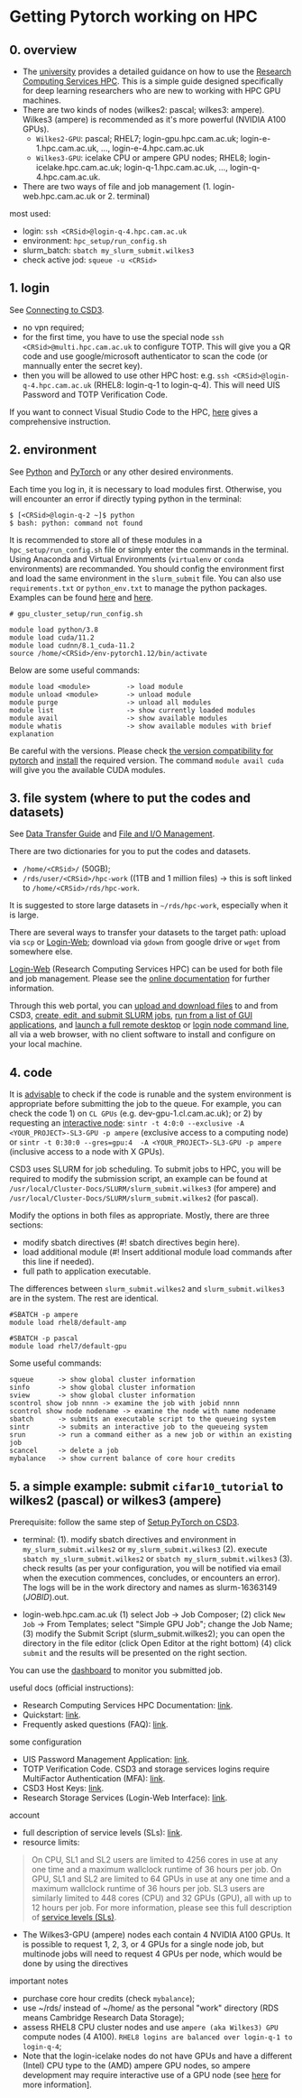 # Getting Pytorch working on HPC

## 0. overview
- The [university](https://www.hpc.cam.ac.uk/applications-access-research-computing-services) provides a detailed guidance on how to use the [Research Computing Services HPC](https://docs.hpc.cam.ac.uk/hpc/). This is a simple guide designed specifically for deep learning researchers who are new to working with HPC GPU machines.
- There are two kinds of nodes (wilkes2: pascal; wilkes3: ampere). Wilkes3 (ampere) is recommended as it's more powerful (NVIDIA A100 GPUs).
    * `Wilkes2-GPU`: pascal; RHEL7; login-gpu.hpc.cam.ac.uk; login-e-1.hpc.cam.ac.uk, …, login-e-4.hpc.cam.ac.uk
    * `Wilkes3-GPU`: icelake CPU or ampere GPU nodes; RHEL8; login-icelake.hpc.cam.ac.uk;  login-q-1.hpc.cam.ac.uk, …, login-q-4.hpc.cam.ac.uk.
- There are two ways of file and job management (1. login-web.hpc.cam.ac.uk or 2. terminal)

most used:
- login: `ssh <CRSid>@login-q-4.hpc.cam.ac.uk`
- environment: `hpc_setup/run_config.sh`
- slurm_batch: `sbatch my_slurm_submit.wilkes3`
- check active jod: `squeue -u <CRSid>`

## 1. login 

See [Connecting to CSD3](https://docs.hpc.cam.ac.uk/hpc/user-guide/connecting.html).
 
- no vpn required;
- for the first time, you have to use the special node `ssh <CRSid>@multi.hpc.cam.ac.uk` to configure TOTP. This will give you a QR code and use google/microsoft authenticator to scan the code (or mannually enter the secret key).  
- then you will be allowed to use other HPC host: e.g. `ssh <CRSid>@login-q-4.hpc.cam.ac.uk` (RHEL8: login-q-1 to login-q-4). This will need UIS Password and TOTP Verification Code.

If you want to connect Visual Studio Code to the HPC, [here](https://cambiotraining.github.io/hpc-intro/02-working_on_hpc.html) gives a comprehensive instruction.

## 2. environment

See [Python](https://docs.hpc.cam.ac.uk/hpc/software-tools/python.html) and [PyTorch](https://docs.hpc.cam.ac.uk/hpc/software-packages/pytorch.html) or any other desired environments.

Each time you log in, it is necessary to load modules first. Otherwise, you will encounter an error if directly typing python in the terminal:
```Shell
$ [<CRSid>@login-q-2 ~]$ python
$ bash: python: command not found
```
It is recommended to store all of these modules in a `hpc_setup/run_config.sh` file or simply enter the commands in the terminal.  Using Anaconda and Virtual Environments (`virtualenv` or `conda` environments) are recommanded. You should config the environment first and load the same environment in the `slurm_submit` file. You can also use `requirements.txt` or `python_env.txt` to manage the python packages. Examples can be found [here](https://github.com/Aaron-Zhao123/gpu_cluster_setup) and [here](https://github.com/adianliusie/hpc_setup).

```Shell
# gpu_cluster_setup/run_config.sh

module load python/3.8
module load cuda/11.2
module load cudnn/8.1_cuda-11.2
source /home/<CRSid>/env-pytorch1.12/bin/activate
```
<!-- `slurm_submit.wilkes2`
To submit a job, simply run: `sbatch slurm_submit.wilkes2`.  -->

Below are some useful commands:
```Shell
module load <module>         -> load module
module unload <module>       -> unload module
module purge                 -> unload all modules
module list                  -> show currently loaded modules
module avail                 -> show available modules
module whatis                -> show available modules with brief explanation
```

Be careful with the versions. Please check [the version compatibility for pytorch](https://github.com/pytorch/pytorch/wiki/PyTorch-Versions) and [install](https://pytorch.org/get-started/previous-versions/) the required version. The command `module avail cuda` will give you the available CUDA modules.

## 3. file system (where to put the codes and datasets)

See [Data Transfer Guide](https://docs.hpc.cam.ac.uk/hpc/user-guide/transfer.html) and [File and I/O Management](https://docs.hpc.cam.ac.uk/hpc/user-guide/io_management.html).

There are two dictionaries for you to put the codes and datasets.
- `/home/<CRSid>/` (50GB);
- `/rds/user/<CRSid>/hpc-work` ((1TB and 1 million files) -> this is soft linked to `/home/<CRSid>/rds/hpc-work`.

It is suggested to store large datasets in `~/rds/hpc-work`, especially when it is large.

There are several ways to transfer your datasets to the target path: upload via `scp` or [Login-Web](https://login-web.hpc.cam.ac.uk); download via `gdown` from google drive or `wget` from somewhere else. 

[Login-Web](https://login-web.hpc.cam.ac.uk) (Research Computing Services HPC) can be used for both file and job management. Please see the [online documentation](https://docs.hpc.cam.ac.uk/hpc/user-guide/login-web.html) for further information.

Through this web portal, you can [upload and download files](https://docs.hpc.cam.ac.uk/hpc/user-guide/login-web.html#file-transfer-and-management) to and from CSD3, [create, edit, and submit SLURM jobs](https://docs.hpc.cam.ac.uk/hpc/user-guide/login-web.html#job-management), [run from a list of GUI applications](https://docs.hpc.cam.ac.uk/hpc/user-guide/login-web.html#interactive-apps), and [launch a full remote desktop](https://docs.hpc.cam.ac.uk/hpc/user-guide/login-web.html#remote-desktop) or [login node command line](https://docs.hpc.cam.ac.uk/hpc/user-guide/login-web.html#shell-access), all via a web browser, with no client software to install and configure on your local machine.

## 4. code

It is [advisable](https://docs.hpc.cam.ac.uk/hpc/user-guide/a100.html) to check if the code is runable and the system environment is appropriate before submitting the job to the queue. For example, you can check the code 1) on `CL GPUs` (e.g. dev-gpu-1.cl.cam.ac.uk); or 2) by requesting an [interactive node](https://docs.hpc.cam.ac.uk/hpc/user-guide/a100.html#software):
`sintr -t 4:0:0 --exclusive -A <YOUR_PROJECT>-SL3-GPU -p ampere` (exclusive access to a computing node)
or
`sintr -t 0:30:0 --gres=gpu:4  -A <YOUR_PROJECT>-SL3-GPU -p ampere` (inclusive access to a node with X GPUs).

CSD3 uses SLURM for job scheduling. To submit jobs to HPC, you will be required to modify the submission script, an example can be found at `/usr/local/Cluster-Docs/SLURM/slurm_submit.wilkes3` (for ampere) and `/usr/local/Cluster-Docs/SLURM/slurm_submit.wilkes2` (for pascal). 

Modify the options in both files as appropriate. Mostly, there are three sections:
- modify sbatch directives (#! sbatch directives begin here).
- load additional module (#! Insert additional module load commands after this line if needed).
- full path to application executable.

The differences between `slurm_submit.wilkes2` and `slurm_submit.wilkes3` are in the system. The rest are identical.
```
#SBATCH -p ampere
module load rhel8/default-amp 

#SBATCH -p pascal
module load rhel7/default-gpu
```

Some useful commands:
```
squeue      -> show global cluster information
sinfo       -> show global cluster information
sview       -> show global cluster information
scontrol show job nnnn -> examine the job with jobid nnnn
scontrol show node nodename -> examine the node with name nodename
sbatch      -> submits an executable script to the queueing system
sintr       -> submits an interactive job to the queueing system
srun        -> run a command either as a new job or within an existing job
scancel     -> delete a job
mybalance   -> show current balance of core hour credits
```

## 5. a simple example: submit `cifar10_tutorial` to wilkes2 (pascal) or wilkes3 (ampere)

Prerequisite: follow the same step of [Setup PyTorch on CSD3](https://docs.hpc.cam.ac.uk/hpc/software-packages/pytorch.html).

- terminal:
(1). modify sbatch directives and environment in `my_slurm_submit.wilkes2` or `my_slurm_submit.wilkes3` 
(2). execute `sbatch my_slurm_submit.wilkes2` or `sbatch my_slurm_submit.wilkes3`
(3). check results (as per your configuration, you will be notified via email when the execution commences, concludes, or encounters an error). The logs will be in the work directory and names as slurm-16363149 ($JOBID$).out.

- login-web.hpc.cam.ac.uk
(1) select Job -> Job Composer; 
(2) click `New Job` -> From Templates; select "Simple GPU Job"; change the Job Name;
(3) modify the Submit Script (slurm_submit.wilkes2); you can open the directory in the file editor (click Open Editor at the right bottom)
(4) click `submit` and the results will be presented on the right section.

You can use the [dashboard](https://login-web.hpc.cam.ac.uk/pun/sys/dashboard/activejobs) to monitor you submitted job.


useful docs (official instructions):
- Research Computing Services HPC Documentation: [link](https://docs.hpc.cam.ac.uk).
- Quickstart: [link](https://docs.hpc.cam.ac.uk/hpc/user-guide/quickstart.html).
- Frequently asked questions (FAQ): [link](https://docs.hpc.cam.ac.uk/hpc/user-guide/mfa.html).

some configuration
- UIS Password Management Application: [link](https://password.csx.cam.ac.uk).
- TOTP Verification Code. CSD3 and storage services logins require MultiFactor Authentication (MFA): [link](https://docs.hpc.cam.ac.uk/hpc/user-guide/mfa.html#walkthrough-ssh-to-multi-hpc-cam-ac-uk).
- CSD3 Host Keys: [link](https://docs.hpc.cam.ac.uk/hpc/user-guide/hostkeys.html).
- Research Storage Services (Login-Web Interface): [link](https://docs.hpc.cam.ac.uk/hpc/user-guide/login-web.html).

account
- full description of service levels (SLs): [link](https://docs.hpc.cam.ac.uk/hpc/user-guide/policies.html#service-levels).
- resource limits:
> On CPU, SL1 and SL2 users are limited to 4256 cores in use at any one time and a maximum wallclock runtime of 36 hours per job. 
> On GPU, SL1 and SL2 are limited to 64 GPUs in use at any one time and a maximum wallclock runtime of 36 hours per job. 
> SL3 users are similarly limited to 448 cores (CPU) and 32 GPUs (GPU), all with up to 12 hours per job. For more information, please see this full description of [service levels (SLs)](https://docs.hpc.cam.ac.uk/hpc/user-guide/policies.html#service-levels).

- The Wilkes3-GPU (ampere) nodes each contain 4 NVIDIA A100 GPUs. It is possible to request 1, 2, 3, or 4 GPUs for a single node job, but multinode jobs will need to request 4 GPUs per node, which would be done by using the directives

important notes
- purchase core hour credits (check `mybalance`);
- use ~/rds/ instead of ~/home/ as the personal "work" directory (RDS means Cambridge Research Data Storage);
- assess RHEL8 CPU cluster nodes and use `ampere (aka Wilkes3) GPU` compute nodes (4 A100). `RHEL8 logins are balanced over login-q-1 to login-q-4`;
- Note that the login-icelake nodes do not have GPUs and have a different (Intel) CPU type to the (AMD) ampere GPU nodes, so ampere development may require interactive use of a GPU node (see [here](https://docs.hpc.cam.ac.uk/hpc/user-guide/interactive.html#sintr) for more information].
